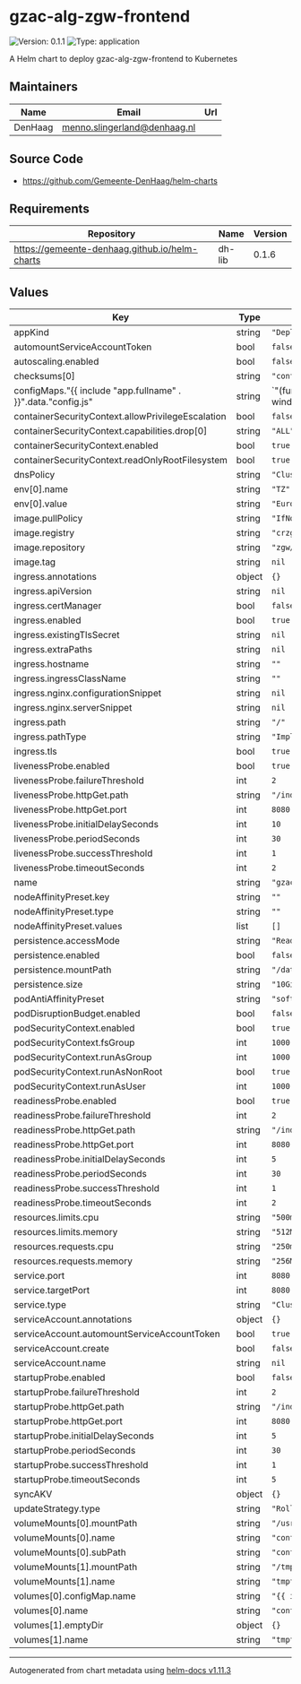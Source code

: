# gzac-alg-zgw-frontend

![Version: 0.1.1](https://img.shields.io/badge/Version-0.1.1-informational?style=flat-square) ![Type: application](https://img.shields.io/badge/Type-application-informational?style=flat-square)

A Helm chart to deploy gzac-alg-zgw-frontend to Kubernetes

## Maintainers

| Name | Email | Url |
| ---- | ------ | --- |
| DenHaag | <menno.slingerland@denhaag.nl> |  |

## Source Code

* <https://github.com/Gemeente-DenHaag/helm-charts>

## Requirements

| Repository | Name | Version |
|------------|------|---------|
| https://gemeente-denhaag.github.io/helm-charts | dh-lib | 0.1.6 |

## Values

| Key | Type | Default | Description |
|-----|------|---------|-------------|
| appKind | string | `"Deployment"` |  |
| automountServiceAccountToken | bool | `false` |  |
| autoscaling.enabled | bool | `false` |  |
| checksums[0] | string | `"configmaps.yaml"` |  |
| configMaps."{{ include "app.fullname" . }}".data."config.js" | string | `"(function(window) {\n  window['env'] = window['env'] || {};\n  {{- range $k, $v := .Values.config }}\n  window['env']['{{ $k }}'] = '{{ include \"common.tplvalues.render\" (dict \"value\" $v \"context\" $) }}';\n  {{- end }}\n})(this);"` |  |
| containerSecurityContext.allowPrivilegeEscalation | bool | `false` |  |
| containerSecurityContext.capabilities.drop[0] | string | `"ALL"` |  |
| containerSecurityContext.enabled | bool | `true` |  |
| containerSecurityContext.readOnlyRootFilesystem | bool | `true` |  |
| dnsPolicy | string | `"ClusterFirst"` |  |
| env[0].name | string | `"TZ"` |  |
| env[0].value | string | `"Europe/Amsterdam"` |  |
| image.pullPolicy | string | `"IfNotPresent"` |  |
| image.registry | string | `"crzgwpweu01.azurecr.io"` |  |
| image.repository | string | `"zgw/gzac-alg-zgw-frontend"` |  |
| image.tag | string | `nil` |  |
| ingress.annotations | object | `{}` |  |
| ingress.apiVersion | string | `nil` |  |
| ingress.certManager | bool | `false` |  |
| ingress.enabled | bool | `true` |  |
| ingress.existingTlsSecret | string | `nil` |  |
| ingress.extraPaths | string | `nil` |  |
| ingress.hostname | string | `""` |  |
| ingress.ingressClassName | string | `""` |  |
| ingress.nginx.configurationSnippet | string | `nil` |  |
| ingress.nginx.serverSnippet | string | `nil` |  |
| ingress.path | string | `"/"` |  |
| ingress.pathType | string | `"ImplementationSpecific"` |  |
| ingress.tls | bool | `true` |  |
| livenessProbe.enabled | bool | `true` |  |
| livenessProbe.failureThreshold | int | `2` |  |
| livenessProbe.httpGet.path | string | `"/index.html"` |  |
| livenessProbe.httpGet.port | int | `8080` |  |
| livenessProbe.initialDelaySeconds | int | `10` |  |
| livenessProbe.periodSeconds | int | `30` |  |
| livenessProbe.successThreshold | int | `1` |  |
| livenessProbe.timeoutSeconds | int | `2` |  |
| name | string | `"gzac-alg-zgw-frontend"` |  |
| nodeAffinityPreset.key | string | `""` |  |
| nodeAffinityPreset.type | string | `""` |  |
| nodeAffinityPreset.values | list | `[]` |  |
| persistence.accessMode | string | `"ReadWriteOnce"` |  |
| persistence.enabled | bool | `false` |  |
| persistence.mountPath | string | `"/data"` |  |
| persistence.size | string | `"10Gi"` |  |
| podAntiAffinityPreset | string | `"soft"` |  |
| podDisruptionBudget.enabled | bool | `false` |  |
| podSecurityContext.enabled | bool | `true` |  |
| podSecurityContext.fsGroup | int | `1000` |  |
| podSecurityContext.runAsGroup | int | `1000` |  |
| podSecurityContext.runAsNonRoot | bool | `true` |  |
| podSecurityContext.runAsUser | int | `1000` |  |
| readinessProbe.enabled | bool | `true` |  |
| readinessProbe.failureThreshold | int | `2` |  |
| readinessProbe.httpGet.path | string | `"/index.html"` |  |
| readinessProbe.httpGet.port | int | `8080` |  |
| readinessProbe.initialDelaySeconds | int | `5` |  |
| readinessProbe.periodSeconds | int | `30` |  |
| readinessProbe.successThreshold | int | `1` |  |
| readinessProbe.timeoutSeconds | int | `2` |  |
| resources.limits.cpu | string | `"500m"` |  |
| resources.limits.memory | string | `"512Mi"` |  |
| resources.requests.cpu | string | `"250m"` |  |
| resources.requests.memory | string | `"256Mi"` |  |
| service.port | int | `8080` |  |
| service.targetPort | int | `8080` |  |
| service.type | string | `"ClusterIP"` |  |
| serviceAccount.annotations | object | `{}` |  |
| serviceAccount.automountServiceAccountToken | bool | `true` |  |
| serviceAccount.create | bool | `false` |  |
| serviceAccount.name | string | `nil` |  |
| startupProbe.enabled | bool | `false` |  |
| startupProbe.failureThreshold | int | `2` |  |
| startupProbe.httpGet.path | string | `"/index.html"` |  |
| startupProbe.httpGet.port | int | `8080` |  |
| startupProbe.initialDelaySeconds | int | `5` |  |
| startupProbe.periodSeconds | int | `30` |  |
| startupProbe.successThreshold | int | `1` |  |
| startupProbe.timeoutSeconds | int | `5` |  |
| syncAKV | object | `{}` |  |
| updateStrategy.type | string | `"RollingUpdate"` |  |
| volumeMounts[0].mountPath | string | `"/usr/share/nginx/html/assets/config.js"` |  |
| volumeMounts[0].name | string | `"config-js-vol"` |  |
| volumeMounts[0].subPath | string | `"config.js"` |  |
| volumeMounts[1].mountPath | string | `"/tmp"` |  |
| volumeMounts[1].name | string | `"tmpfs-1"` |  |
| volumes[0].configMap.name | string | `"{{ include \"app.fullname\" . }}"` |  |
| volumes[0].name | string | `"config-js-vol"` |  |
| volumes[1].emptyDir | object | `{}` |  |
| volumes[1].name | string | `"tmpfs-1"` |  |

----------------------------------------------
Autogenerated from chart metadata using [helm-docs v1.11.3](https://github.com/norwoodj/helm-docs/releases/v1.11.3)
